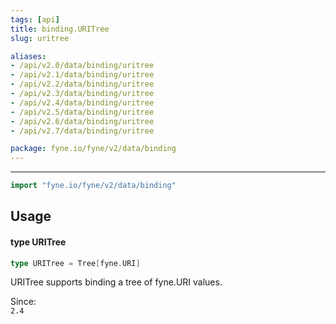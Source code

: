 ```yaml
---
tags: [api]
title: binding.URITree
slug: uritree

aliases:
- /api/v2.0/data/binding/uritree
- /api/v2.1/data/binding/uritree
- /api/v2.2/data/binding/uritree
- /api/v2.3/data/binding/uritree
- /api/v2.4/data/binding/uritree
- /api/v2.5/data/binding/uritree
- /api/v2.6/data/binding/uritree
- /api/v2.7/data/binding/uritree

package: fyne.io/fyne/v2/data/binding
---
```



---
```go
import "fyne.io/fyne/v2/data/binding"
```

## Usage

#### type URITree

```go
type URITree = Tree[fyne.URI]
```

URITree supports binding a tree of fyne.URI values.


<div class="since">Since: <code>
2.4</code></div>
